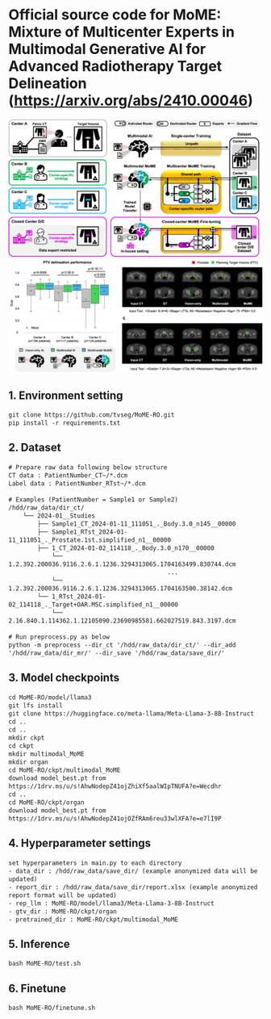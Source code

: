 # Official source code for MoME: Mixture of Multicenter Experts in Multimodal Generative AI for Advanced Radiotherapy Target Delineation (https://arxiv.org/abs/2410.00046)
![alt text](https://github.com/tvseg/MoME-RO/blob/main/Picture1.png) 
![alt text](https://github.com/tvseg/MoME-RO/blob/main/Picture2.png) 

## 1. Environment setting
```
git clone https://github.com/tvseg/MoME-RO.git
pip install -r requirements.txt
```

## 2. Dataset
```
# Prepare raw data following below structure
CT data : PatientNumber_CT~/*.dcm
Label data : PatientNumber_RTst~/*.dcm

# Examples (PatientNumber = Sample1 or Sample2)
/hdd/raw_data/dir_ct/
    └── 2024-01__Studies
        ├── Sample1_CT_2024-01-11_111051_._Body.3.0_n145__00000
        ├── Sample1_RTst_2024-01-11_111051_._Prostate.1st.simplified_n1__00000
        ├── 1_CT_2024-01-02_114118_._Body.3.0_n170__00000
            └── 1.2.392.200036.9116.2.6.1.1236.3294313065.1704163499.830744.dcm
                                            ...
            └── 1.2.392.200036.9116.2.6.1.1236.3294313065.1704163500.38142.dcm
        └── 1_RTst_2024-01-02_114118_._Target+OAR.MSC.simplified_n1__00000
            └── 2.16.840.1.114362.1.12105090.23690985581.662027519.843.3197.dcm

# Run preprocess.py as below
python -m preprocess --dir_ct '/hdd/raw_data/dir_ct/' --dir_add '/hdd/raw_data/dir_mr/' --dir_save '/hdd/raw_data/save_dir/'
```

## 3. Model checkpoints
```
cd MoME-RO/model/llama3
git lfs install
git clone https://huggingface.co/meta-llama/Meta-Llama-3-8B-Instruct
cd ..
cd ..
mkdir ckpt
cd ckpt
mkdir multimodal_MoME
mkdir organ
cd MoME-RO/ckpt/multimodal_MoME
download model_best.pt from https://1drv.ms/u/s!AhwNodepZ41ojZhiXf5aalWIpTNUFA?e=Wecdhr
cd ..
cd MoME-RO/ckpt/organ
download model_best.pt from https://1drv.ms/u/s!AhwNodepZ41ojOZfRAm6reu33wlXFA?e=e7lI9P
```

## 4. Hyperparameter settings
```
set hyperparameters in main.py to each directory
- data_dir : /hdd/raw_data/save_dir/ (example anonymized data will be updated)
- report_dir : /hdd/raw_data/save_dir/report.xlsx (example anonymized report format will be updated)
- rep_llm : MoME-RO/model/llama3/Meta-Llama-3-8B-Instruct
- gtv_dir : MoME-RO/ckpt/organ
- pretrained_dir : MoME-RO/ckpt/multimodal_MoME
```

## 5. Inference
```
bash MoME-RO/test.sh
```

## 6. Finetune
```
bash MoME-RO/finetune.sh
```
